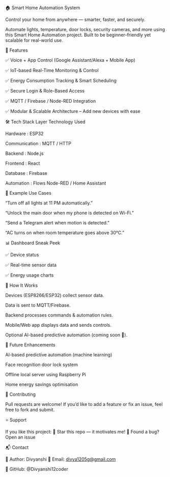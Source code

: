 🏠 Smart Home Automation System


Control your home from anywhere — smarter, faster, and securely.

Automate lights, temperature, door locks, security cameras, and more using this Smart Home Automation project. Built to be beginner-friendly yet scalable for real-world use.

🚀 Features


✅ Voice + App Control (Google Assistant/Alexa + Mobile App)

✅ IoT-based Real-Time Monitoring & Control

✅ Energy Consumption Tracking & Smart Scheduling

✅ Secure Login & Role-Based Access

✅ MQTT / Firebase / Node-RED Integration

✅ Modular & Scalable Architecture – Add new devices with ease


🛠️ Tech Stack
Layer	Technology Used


Hardware :	 ESP32 

Communication :	MQTT / HTTP 

Backend :	Node.js 

Frontend : 	React 

Database :	Firebase 

Automation : Flows	Node-RED / Home Assistant


🤖 Example Use Cases


“Turn off all lights at 11 PM automatically.”

“Unlock the main door when my phone is detected on Wi-Fi.”

“Send a Telegram alert when motion is detected.”

“AC turns on when room temperature goes above 30°C.”


📊 Dashboard Sneak Peek 


✅ Device status

✅ Real-time sensor data

✅ Energy usage charts



🧠 How It Works


Devices (ESP8266/ESP32) collect sensor data.

Data is sent to MQTT/Firebase.

Backend processes commands & automation rules.

Mobile/Web app displays data and sends controls.

Optional AI-based predictive automation (coming soon 🤖).



📌 Future Enhancements


AI-based predictive automation (machine learning)

Face recognition door lock system

Offline local server using Raspberry Pi

Home energy savings optimisation


🤝 Contributing


Pull requests are welcome!
If you’d like to add a feature or fix an issue, feel free to fork and submit.



⭐ Support


If you like this project:
🌟 Star this repo — it motivates me!
🐛 Found a bug? Open an issue


📬 Contact

👤 Author: Divyanshi
📧 Email: divya1205g@gmail.com

📱 GitHub: @Divyanshi12coder

